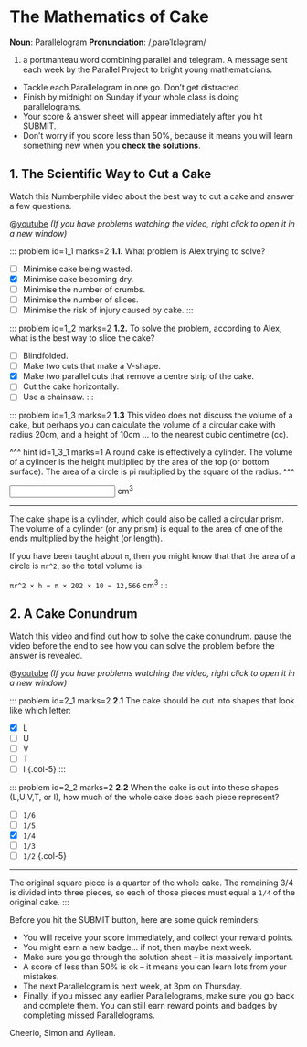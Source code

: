 # The Mathematics of Cake

<div class="dictionary">

__Noun__: Parallelogram
__Pronunciation__: /ˌparəˈlɛləɡram/

1. a portmanteau word combining parallel and telegram. A message sent each
week by the Parallel Project to bright young mathematicians.

</div>

*	Tackle each Parallelogram in one go. Don’t get distracted.
*	Finish by midnight on Sunday if your whole class is doing parallelograms.
*	Your score & answer sheet will appear immediately after you hit SUBMIT.
*	Don’t worry if you score less than 50%, because it means you will learn something new when you __check the solutions__.


## 1.	The Scientific Way to Cut a Cake

Watch this Numberphile video about the best way to cut a cake and answer a few questions.

@[youtube](watch?v=wBU9N35ZHIw?start=11&rel=0) _(If you have problems watching the video, right click to open it in a new window)_


::: problem id=1_1 marks=2
__1.1.__ What problem is Alex trying to solve?

* [ ] Minimise cake being wasted.
* [x] Minimise cake becoming dry.
* [ ] Minimise the number of crumbs.
* [ ] Minimise the number of slices.
* [ ] Minimise the risk of injury caused by cake.
:::

::: problem id=1_2 marks=2
__1.2.__ To solve the problem, according to Alex, what is the best way to slice the cake?

* [ ] Blindfolded.
* [ ] Make two cuts that make a V-shape.
* [x] Make two parallel cuts that remove a centre strip of the cake.
* [ ] Cut the cake horizontally.
* [ ] Use a chainsaw.
:::

::: problem id=1_3 marks=2
__1.3__ This video does not discuss the volume of a cake, but perhaps you can calculate the volume of a circular cake with radius 20cm, and a height of 10cm ... to the nearest cubic centimetre (cc).

^^^ hint id=1_3_1 marks=1
A round cake is effectively a cylinder. The volume of a cylinder is the height multiplied by the area of the top (or bottom surface). The area of a circle is pi multiplied by the square of the radius.
^^^

<input type="number" solution="12566"/> cm<sup>3</sup>

---

The cake shape is a cylinder, which could also be called a circular prism. The volume of a cylinder (or any prism) is equal to the area of one of the ends multiplied by the height (or length).  

If you have been taught about `π`, then you might know that that the area of a circle is `πr^2`, so the total volume is:

`πr^2 × h = π × 202 × 10 = 12,566` cm<sup>3</sup>
:::

## 2. A Cake Conundrum

Watch this video and find out how to solve the cake conundrum. pause the video before the end to see how you can solve the problem before the answer is revealed.

@[youtube](watch?v=ezdeBrPnzyc?rel=0) _(If you have problems watching the video, right click to open it in a new window)_

::: problem id=2_1 marks=2
__2.1__ The cake should be cut into shapes that look like which letter:

* [X] L
* [ ] U
* [ ] V
* [ ] T
* [ ] I
{.col-5}
:::

::: problem id=2_2 marks=2
__2.2__ When the cake is cut into these shapes (L,U,V,T, or I), how much of the whole cake does each piece represent?

* [ ] `1/6`
* [ ] `1/5`
* [x] `1/4`
* [ ] `1/3`
* [ ] `1/2`
{.col-5}

---

The original square piece is a quarter of the whole cake. The remaining 3/4 is divided into three pieces, so each of those pieces must equal a `1/4` of the original cake.
:::


Before you hit the SUBMIT button, here are some quick reminders:

*	You will receive your score immediately, and collect your reward points.
*	You might earn a new badge... if not, then maybe next week.
*	Make sure you go through the solution sheet – it is massively important.
*	A score of less than 50% is ok – it means you can learn lots from your mistakes.
*	The next Parallelogram is next week, at 3pm on Thursday.
*	Finally, if you missed any earlier Parallelograms, make sure you go back and complete them. You can still earn reward points and badges by completing missed Parallelograms.

Cheerio,
Simon and Ayliean.
